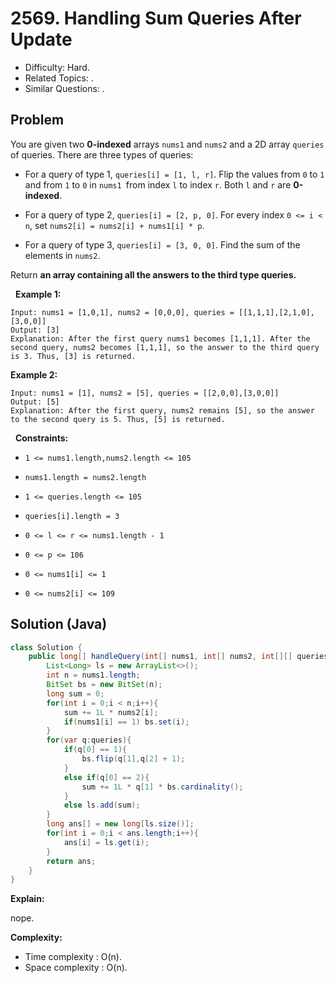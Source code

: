 # 2569. Handling Sum Queries After Update

- Difficulty: Hard.
- Related Topics: .
- Similar Questions: .

## Problem

You are given two **0-indexed** arrays ```nums1``` and ```nums2``` and a 2D array ```queries``` of queries. There are three types of queries:


	
- For a query of type 1, ```queries[i] = [1, l, r]```. Flip the values from ```0``` to ```1``` and from ```1``` to ```0``` in ```nums1 ```from index ```l``` to index ```r```. Both ```l``` and ```r``` are **0-indexed**.
	
- For a query of type 2, ```queries[i] = [2, p, 0]```. For every index ```0 <= i < n```, set ```nums2[i] = nums2[i] + nums1[i] * p```.
	
- For a query of type 3, ```queries[i] = [3, 0, 0]```. Find the sum of the elements in ```nums2```.


Return **an array containing all the answers to the third type queries.**

 
**Example 1:**

```
Input: nums1 = [1,0,1], nums2 = [0,0,0], queries = [[1,1,1],[2,1,0],[3,0,0]]
Output: [3]
Explanation: After the first query nums1 becomes [1,1,1]. After the second query, nums2 becomes [1,1,1], so the answer to the third query is 3. Thus, [3] is returned.
```

**Example 2:**

```
Input: nums1 = [1], nums2 = [5], queries = [[2,0,0],[3,0,0]]
Output: [5]
Explanation: After the first query, nums2 remains [5], so the answer to the second query is 5. Thus, [5] is returned.
```

 
**Constraints:**


	
- ```1 <= nums1.length,nums2.length <= 105```
	
- ```nums1.length = nums2.length```
	
- ```1 <= queries.length <= 105```
	
- ```queries[i].length = 3```
	
- ```0 <= l <= r <= nums1.length - 1```
	
- ```0 <= p <= 106```
	
- ```0 <= nums1[i] <= 1```
	
- ```0 <= nums2[i] <= 109```



## Solution (Java)

```java
class Solution {
    public long[] handleQuery(int[] nums1, int[] nums2, int[][] queries) {
        List<Long> ls = new ArrayList<>();
        int n = nums1.length;
        BitSet bs = new BitSet(n);
        long sum = 0;
        for(int i = 0;i < n;i++){
            sum += 1L * nums2[i];
            if(nums1[i] == 1) bs.set(i);
        }
        for(var q:queries){
            if(q[0] == 1){
                bs.flip(q[1],q[2] + 1);
            }
            else if(q[0] == 2){
                sum += 1L * q[1] * bs.cardinality();
            }
            else ls.add(sum);
        }
        long ans[] = new long[ls.size()];
        for(int i = 0;i < ans.length;i++){
            ans[i] = ls.get(i);
        }
        return ans;
    }
}
```

**Explain:**

nope.

**Complexity:**

* Time complexity : O(n).
* Space complexity : O(n).
